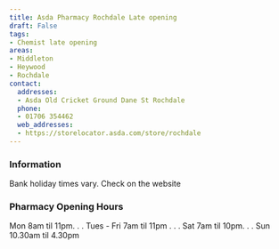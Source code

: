 ```yaml
---
title: Asda Pharmacy Rochdale Late opening
draft: False
tags:
- Chemist late opening
areas:
- Middleton
- Heywood
- Rochdale
contact:
  addresses:
  - Asda Old Cricket Ground Dane St Rochdale
  phone:
  - 01706 354462
  web_addresses:
  - https://storelocator.asda.com/store/rochdale
---
```


### Information
Bank holiday times vary. Check on the website

### Pharmacy Opening Hours
Mon 8am til 11pm. . .
Tues - Fri 7am til 11pm . . .
Sat 7am til 10pm. . .
Sun 10.30am til 4.30pm
